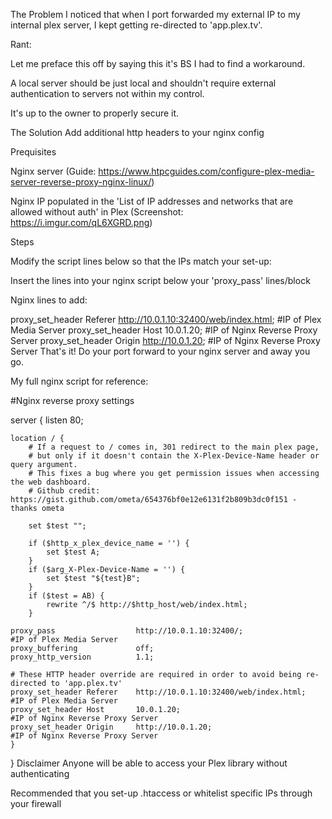 The Problem
I noticed that when I port forwarded my external IP to my internal plex server, I kept getting re-directed to 'app.plex.tv'.

Rant:

Let me preface this off by saying this it's BS I had to find a workaround.

A local server should be just local and shouldn't require external authentication to servers not within my control.

It's up to the owner to properly secure it.

The Solution
Add additional http headers to your nginx config

Prequisites

Nginx server (Guide: https://www.htpcguides.com/configure-plex-media-server-reverse-proxy-nginx-linux/)

Nginx IP populated in the 'List of IP addresses and networks that are allowed without auth' in Plex (Screenshot: https://i.imgur.com/qL6XGRD.png)

Steps

Modify the script lines below so that the IPs match your set-up:

Insert the lines into your nginx script below your 'proxy_pass' lines/block

Nginx lines to add:

proxy_set_header Referer    http://10.0.1.10:32400/web/index.html;      #IP of Plex Media Server
proxy_set_header Host       10.0.1.20;                                  #IP of Nginx Reverse Proxy Server
proxy_set_header Origin     http://10.0.1.20;                           #IP of Nginx Reverse Proxy Server
That's it! Do your port forward to your nginx server and away you go.

My full nginx script for reference:

#Nginx reverse proxy settings

server {
    listen  80;

    location / {
        # If a request to / comes in, 301 redirect to the main plex page,
        # but only if it doesn't contain the X-Plex-Device-Name header or query argument.
        # This fixes a bug where you get permission issues when accessing the web dashboard.
        # Github credit: https://gist.github.com/ometa/654376bf0e12e6131f2b809b3dc0f151 - thanks ometa

        set $test "";

        if ($http_x_plex_device_name = '') {
            set $test A;
        }
        if ($arg_X-Plex-Device-Name = '') {
            set $test "${test}B";
        }
        if ($test = AB) {
            rewrite ^/$ http://$http_host/web/index.html;
        }

    proxy_pass                  http://10.0.1.10:32400/;                    #IP of Plex Media Server
    proxy_buffering             off;
    proxy_http_version          1.1;

    # These HTTP header override are required in order to avoid being re-directed to 'app.plex.tv'
    proxy_set_header Referer    http://10.0.1.10:32400/web/index.html;      #IP of Plex Media Server
    proxy_set_header Host       10.0.1.20;                                  #IP of Nginx Reverse Proxy Server
    proxy_set_header Origin     http://10.0.1.20;                           #IP of Nginx Reverse Proxy Server
    }
}
Disclaimer
Anyone will be able to access your Plex library without authenticating

Recommended that you set-up .htaccess or whitelist specific IPs through your firewall
